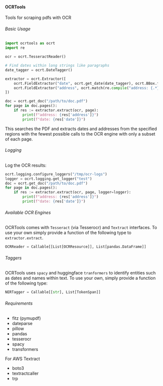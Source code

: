 #### OCRTools

Tools for scraping pdfs with OCR

###### Basic Usage

```python
import ocrtools as ocrt
import re

ocr = ocrt.TesseractReader()

# Find dates within long strings like paragraphs
date_tagger = ocrt.DateTagger()

extractor = ocrt.Extractor([
    ocrt.FieldExtractor("date", ocrt.get_date(date_tagger), ocrt.BBox.from_xyxy(0.12, 0.12, 0.2, 0.2)),
    ocrt.FieldExtractor("address", ocrt.match(re.compile("address: {.*}")), ocrt.BBox.from_xyxy(0.12, 0.12, 0.2, 0.2))
])

doc = ocrt.get_doc("/path/to/doc.pdf")
for page in doc.pages():
    if res := extractor.extract(ocr, page):
        print(f"address: {res['address']}")
        print(f"date: {res['date']}")
```

This searches the PDF and extracts dates and addresses from the specified regions with the fewest possible calls to the OCR engine with only a subset of each page.

###### Logging

Log the OCR results:
```python
ocrt.logging.configure_loggers("/tmp/ocr-logs")
logger = ocrt.logging.get_logger("test")
doc = ocrt.get_doc("/path/to/doc.pdf")
for page in doc.pages():
    if res := extractor.extract(ocr, page, logger=logger):
        print(f"address: {res['address']}")
        print(f"date: {res['date']}")
```


###### Available OCR Engines

OCRTools comes with `Tesseract` (via Tesserocr) and `Textract` interfaces. To use your own simply provide a function of the following type to `extractor.extract`.

```python
OCRReader = Callable[[List[OCRResource]], List[pandas.DataFrame]]
```

###### Taggers

OCRTools uses `spacy` and huggingface `tranformers` to identify entities such as dates and names within text. To use your own, simply provide a function of the following type:
```python
NERTagger = Callable[[str], List[TokenSpan]]
```


###### Requirements

- fitz (pymupdf)
- dateparse
- pillow
- pandas
- tesserocr
- spacy
- transformers

For AWS Textract
- boto3
- textractcaller
- trp




